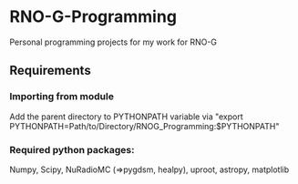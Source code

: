 # RNO-G-Programming
Personal programming projects for my work for RNO-G
## Requirements
### Importing from module
Add the parent directory to PYTHONPATH variable via "export PYTHONPATH=Path/to/Directory/RNOG_Programming:$PYTHONPATH"
### Required python packages:
Numpy, Scipy, NuRadioMC (=>pygdsm, healpy), uproot, astropy, matplotlib
